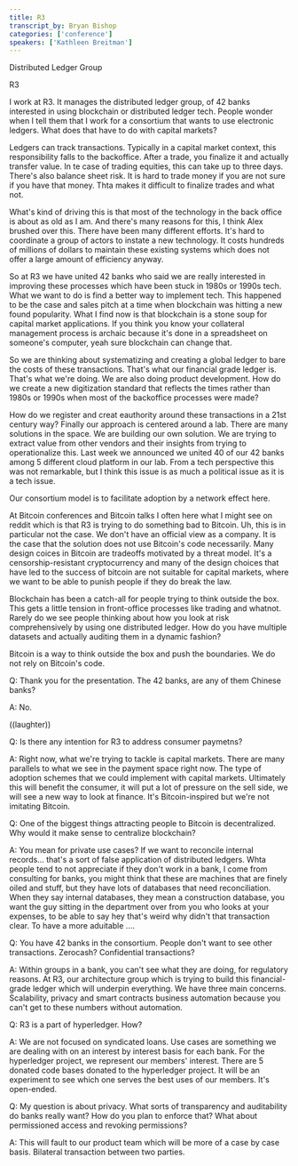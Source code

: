 ```yaml
---
title: R3
transcript_by: Bryan Bishop
categories: ['conference']
speakers: ['Kathleen Breitman']
---
```


Distributed Ledger Group

R3

I work at R3. It manages the distributed ledger group, of 42 banks interested in using blockchain or distributed ledger tech. People wonder when I tell them that I work for a consortium that wants to use electronic ledgers. What does that have to do with capital markets?

Ledgers can track transactions. Typically in a capital market context, this responsibility falls to the backoffice. After a trade, you finalize it and actually transfer value. In te case of trading equities, this can take up to three days. There's also balance sheet risk. It is hard to trade money if you are not sure if you have that money. Thta makes it difficult to finalize trades and what not.

What's kind of driving this is that most of the technology in the back office is about as old as I am. And there's many reasons for this, I think Alex brushed over this. There have been many different efforts. It's hard to coordinate a group of actors to instate a new technology. It costs hundreds of millions of dollars to maintain these existing systems which does not offer a large amount of efficiency anyway.

So at R3 we have united 42 banks who said we are really interested in improving these processes which have been stuck in 1980s or 1990s tech. What we want to do is find a better way to implement tech. This happened to be the case and sales pitch at a time when blockchain was hitting a new found popularity. What I find now is that blockchain is a stone soup for capital market applications. If you think you know your collateral management process is archaic because it's done in a spreadsheet on someone's computer, yeah sure blockchain can change that.

So we are thinking about systematizing and creating a global ledger to bare the costs of these transactions. That's what our financial grade ledger is. That's what we're doing. We are also doing product development. How do we create a new digitization standard that reflects the times rather than 1980s or 1990s when most of the backoffice processes were made?

How do we register and creat eauthority around these transactions in a 21st century way? Finally our approach is centered around a lab. There are many solutions in the space. We are building our own solution. We are trying to extract value from other vendors and their insights from trying to operationalize this. Last week we announced we united 40 of our 42 banks among 5 different cloud platform in our lab. From a tech perspective this was not remarkable, but I think this issue is as much a political issue as it is a tech issue.

Our consortium model is to facilitate adoption by a network effect here.

At Bitcoin conferences and Bitcoin talks I often here what I might see on reddit which is that R3 is trying to do something bad to Bitcoin. Uh, this is in particular not the case. We don't have an official view as a company. It is the case that the solution does not use Bitcoin's code necessarily. Many design coices in Bitcoin are tradeoffs motivated by a threat model. It's a censorship-resistant cryptocurrency and many of the design choices that have led to the success of bitcoin are not suitable for capital markets, where we want to be able to punish people if they do break the law.

Blockchain has been a catch-all for people trying to think outside the box. This gets a little tension in front-office processes like trading and whatnot. Rarely do we see people thinking about how you look at risk comprehensively by using one distributed ledger. How do you have multiple datasets and actually auditing them in a dynamic fashion?

Bitcoin is a way to think outside the box and push the boundaries. We do not rely on Bitcoin's code.

Q: Thank you for the presentation. The 42 banks, are any of them Chinese banks?

A: No.

((laughter))

Q: Is there any intention for R3 to address consumer paymetns?

A: Right now, what we're trying to tackle is capital markets. There are many parallels to what we see in the payment space right now. The type of adoption schemes that we could implement with capital markets. Ultimately this will benefit the consumer, it will put a lot of pressure on the sell side, we will see a new way to look at finance. It's Bitcoin-inspired but we're not imitating Bitcoin.

Q: One of the biggest things attracting people to Bitcoin is decentralized. Why would it make sense to centralize blockchain?

A: You mean for private use cases? If we want to reconcile internal records... that's a sort of false application of distributed ledgers. Whta people tend to not appreciate if they don't work in a bank, I come from consulting for banks, you might think that these are machines that are finely oiled and stuff, but they have lots of databases that need reconciliation. When they say internal databases, they mean a construction database, you want the guy sitting in the department over from you who looks at your expenses, to be able to say hey that's weird why didn't that transaction clear. To have a more aduitable ....

Q: You have 42 banks in the consortium. People don't want to see other transactions. Zerocash? Confidential transactions?

A: Within groups in a bank, you can't see what they are doing, for regulatory reasons. At R3, our architecture group which is trying to build this financial-grade ledger which will underpin everything. We have three main concerns. Scalability, privacy and smart contracts business automation because you can't get to these numbers without automation.

Q: R3 is a part of hyperledger. How?

A: We are not focused on syndicated loans. Use cases are something we are dealing with on an interest by interest basis for each bank. For the hyperledger project, we represent our members' interest. There are 5 donated code bases donated to the hyperledger project. It will be an experiment to see which one serves the best uses of our members. It's open-ended.

Q: My question is about privacy. What sorts of transparency and auditability do banks really want? How do you plan to enforce that? What about permissioned access and revoking permissions?

A: This will fault to our product team which will be more of a case by case basis. Bilateral transaction between two parties.
